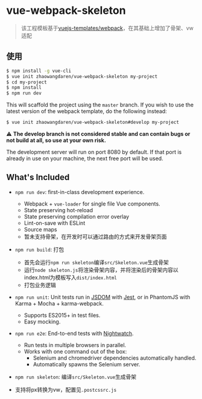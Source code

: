 # vue-webpack-skeleton

> 该工程模板基于[vuejs-templates/webpack](https://github.com/vuejs-templates/webpack)，在其基础上增加了骨架、vw适配

## 使用

``` bash
$ npm install -g vue-cli
$ vue init zhaowangdaren/vue-webpack-skeleton my-project
$ cd my-project
$ npm install
$ npm run dev
```

This will scaffold the project using the `master` branch. If you wish to use the latest version of the webpack template, do the following instead:

``` bash
$ vue init zhaowangdaren/vue-webpack-skeleton#develop my-project
```

:warning: **The develop branch is not considered stable and can contain bugs or not build at all, so use at your own risk.**

The development server will run on port 8080 by default. If that port is already in use on your machine, the next free port will be used.

## What's Included

- `npm run dev`: first-in-class development experience.
  - Webpack + `vue-loader` for single file Vue components.
  - State preserving hot-reload
  - State preserving compilation error overlay
  - Lint-on-save with ESLint
  - Source maps
  - 暂未支持骨架，在开发时可以通过路由的方式来开发骨架页面

- `npm run build`: 打包
  - 首先会运行`npm run skeleton`编译`src/Skeleton.vue`生成骨架
  - 运行`node skeleton.js`将渲染骨架内容，并将渲染后的骨架内容以index.html为模板写入`dist/index.html`
  - 打包业务逻辑

- `npm run unit`: Unit tests run in [JSDOM](https://github.com/tmpvar/jsdom) with [Jest](https://facebook.github.io/jest/), or in PhantomJS with Karma + Mocha + karma-webpack.
  - Supports ES2015+ in test files.
  - Easy mocking.

- `npm run e2e`: End-to-end tests with [Nightwatch](http://nightwatchjs.org/).
  - Run tests in multiple browsers in parallel.
  - Works with one command out of the box:
    - Selenium and chromedriver dependencies automatically handled.
    - Automatically spawns the Selenium server.

- `npm run skeleton`: 编译`src/Skeleton.vue`生成骨架

- 支持将px转换为vw，配置见`.postcssrc.js`

